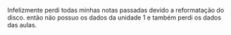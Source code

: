 Infelizmente perdi todas minhas notas passadas devido a reformatação do disco. então não possuo os dados da unidade 1 e também perdi os dados das aulas.